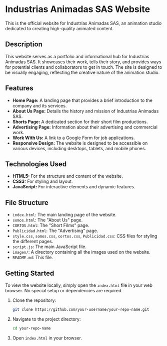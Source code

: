 # Industrias Animadas SAS Website

This is the official website for Industrias Animadas SAS, an animation studio dedicated to creating high-quality animated content.

## Description

This website serves as a portfolio and informational hub for Industrias Animadas SAS. It showcases their work, tells their story, and provides ways for potential clients and collaborators to get in touch. The site is designed to be visually engaging, reflecting the creative nature of the animation studio.

## Features

*   **Home Page:** A landing page that provides a brief introduction to the company and its services.
*   **About Us Page:** Details the history and mission of Industrias Animadas SAS.
*   **Shorts Page:** A dedicated section for their short film productions.
*   **Advertising Page:** Information about their advertising and commercial work.
*   **Work With Us:** A link to a Google Form for job applications.
*   **Responsive Design:** The website is designed to be accessible on various devices, including desktops, tablets, and mobile phones.

## Technologies Used

*   **HTML5:** For the structure and content of the website.
*   **CSS3:** For styling and layout.
*   **JavaScript:** For interactive elements and dynamic features.

## File Structure

*   `index.html`: The main landing page of the website.
*   `somos.html`: The "About Us" page.
*   `CORTOS.html`: The "Short Films" page.
*   `Publicidad.html`: The "Advertising" page.
*   `style.css`, `somos.css`, `cortos.css`, `Publicidad.css`: CSS files for styling the different pages.
*   `script.js`: The main JavaScript file.
*   `imagen/`: A directory containing all the images used on the website.
*   `README.md`: This file.

## Getting Started

To view the website locally, simply open the `index.html` file in your web browser. No special setup or dependencies are required.

1.  Clone the repository:
    ```bash
    git clone https://github.com/your-username/your-repo-name.git
    ```
2.  Navigate to the project directory:
    ```bash
    cd your-repo-name
    ```
3.  Open `index.html` in your browser.
